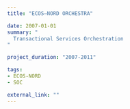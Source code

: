 ```yaml
---
title: "ECOS–NORD ORCHESTRA"

date: 2007-01-01
summary: "
  Transactional Services Orchestration
"

project_duration: "2007-2011"

tags:
- ECOS-NORD
- SOC

external_link: ""
---
```

